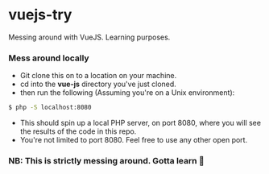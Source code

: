 # vuejs-try
Messing around with VueJS. Learning purposes.

### Mess around locally
- Git clone this on to a location on your machine.
- cd into the **vue-js** directory you've just cloned.
- then run the following (Assuming you're on a Unix environment):
 
```sh
$ php -S localhost:8080
```

- This should spin up a local PHP server, on port 8080, where you will see the results of the code in this repo.
- You're not limited to port 8080. Feel free to use any other open port.

### NB: This is strictly messing around. Gotta learn 🙈
